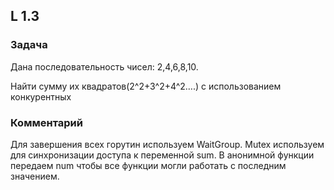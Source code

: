 ## L 1.3

### Задача
Дана последовательность чисел: 2,4,6,8,10.

Найти сумму их квадратов(2^2+3^2+4^2….) с использованием конкурентных

### Комментарий
Для завершения всех горутин используем WaitGroup. Mutex используем для синхронизации доступа к переменной sum.
В анонимной функции передаем num чтобы все функции могли работать с последним значением.
